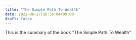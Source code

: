 ```yaml
---
title: "The Simple Path To Wealth"
date: 2022-06-27T16:36:04+09:00
draft: false
---
```


This is the summary of the book "The Simple Path To Wealth"